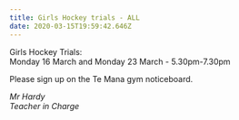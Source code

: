 ```yaml
---
title: Girls Hockey trials - ALL
date: 2020-03-15T19:59:42.646Z
---
```

Girls Hockey Trials:  
Monday 16 March and Monday 23 March - 5.30pm-7.30pm  

Please sign up on the Te Mana gym noticeboard.

*Mr Hardy  
Teacher in Charge*